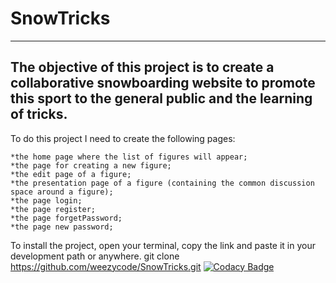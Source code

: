 # SnowTricks
-------------------------------------------------------------------------------------------------------------------------------------------------------------------------
The objective of this project is to create a collaborative snowboarding website to promote this sport to the general public and the learning of tricks.
--------------------------------------------------------------------------------------------------------------------------------------------------------------------------------------------------------------------------------------------------------------------------------------------------------------------------------------------------
To do this project I need to create the following pages:


    *the home page where the list of figures will appear;
    *the page for creating a new figure;
    *the edit page of a figure;
    *the presentation page of a figure (containing the common discussion space around a figure);
    *the page login; 
    *the page register;
    *the page forgetPassword;
    *the page new password; 

To install the project, open your terminal, copy the link and paste it in your development path or anywhere.
git clone https://github.com/weezycode/SnowTricks.git
[![Codacy Badge](https://app.codacy.com/project/badge/Grade/9aa560c308764b34b5bcba84f86170d6)](https://www.codacy.com/gh/weezycode/SnowTricks/dashboard?utm_source=github.com&amp;utm_medium=referral&amp;utm_content=weezycode/SnowTricks&amp;utm_campaign=Badge_Grade)
